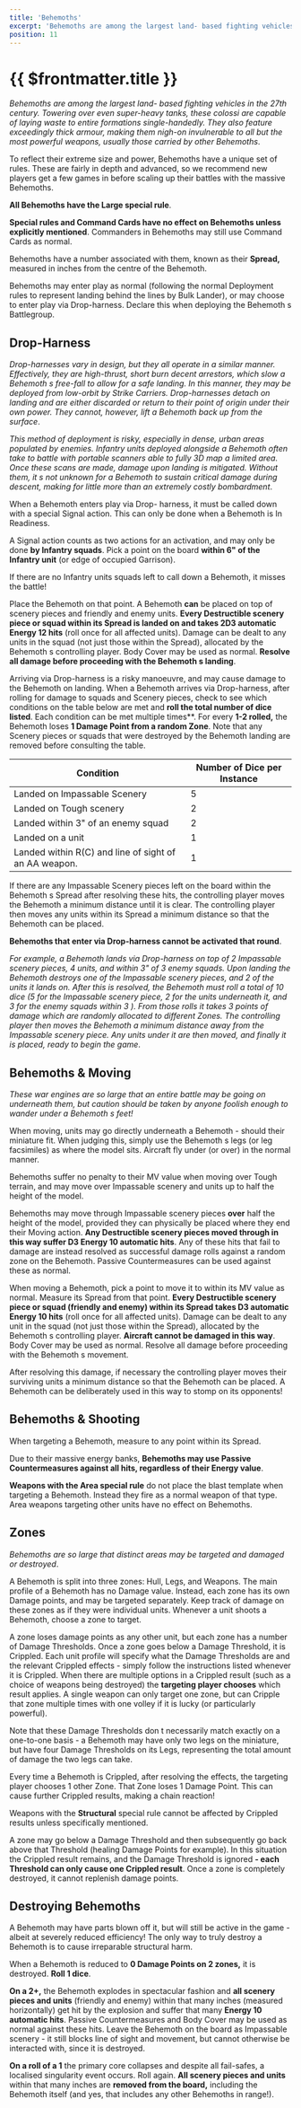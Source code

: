 ```yaml
---
title: 'Behemoths'
excerpt: 'Behemoths are among the largest land- based fighting vehicles in the 27th century.'
position: 11
---
```


# {{ $frontmatter.title }}

_Behemoths are among the largest land- based fighting vehicles in the 27th century. Towering over even super-heavy tanks, these colossi are capable of laying waste to entire formations single-handedly. They also feature exceedingly thick armour, making them nigh-on invulnerable to all but the most powerful weapons, usually those carried by other Behemoths_.

To reflect their extreme size and power, Behemoths have a unique set of rules. These are fairly in depth and advanced, so we recommend new players get a few games in before scaling up their battles with the massive Behemoths.

**All Behemoths have the Large special rule**.

**Special rules and Command Cards have no effect on Behemoths unless explicitly mentioned**. Commanders in Behemoths may still use Command Cards as normal.

Behemoths have a number associated with them, known as their **Spread,** measured in inches from the centre of the Behemoth.

Behemoths may enter play as normal (following the normal Deployment rules to represent landing behind the lines by Bulk Lander), or may choose to enter play via Drop-harness. Declare this when deploying the Behemoth s Battlegroup.

## Drop-Harness

_Drop-harnesses vary in design, but they all operate in a similar manner. Effectively, they are high-thrust, short burn decent arrestors, which slow a Behemoth s free-fall to allow for a safe landing. In this manner, they may be deployed from low-orbit by Strike Carriers. Drop-harnesses detach on landing and are either discarded or return to their point of origin under their own power. They cannot, however, lift a Behemoth back up from the surface_.

_This method of deployment is risky, especially in dense, urban areas populated by enemies. Infantry units deployed alongside a Behemoth often take to battle with portable scanners able to fully 3D map a limited area. Once these scans are made, damage upon landing is mitigated. Without them, it s not unknown for a Behemoth to sustain critical damage during descent, making for little more than an extremely costly bombardment_.

When a Behemoth enters play via Drop- harness, it must be called down with a special Signal action. This can only be done when a Behemoth is In Readiness.

A Signal action counts as two actions for an activation, and may only be done **by Infantry squads**. Pick a point on the board **within 6" of the Infantry unit** (or edge of occupied Garrison).

If there are no Infantry units squads left to call down a Behemoth, it misses the battle!

Place the Behemoth on that point. A Behemoth **can** be placed on top of scenery pieces and friendly and enemy units. **Every Destructible scenery piece or squad within its Spread is landed on and takes 2D3 automatic Energy 12 hits** (roll once for all affected units). Damage can be dealt to any units in the squad (not just those within the Spread), allocated by the Behemoth s controlling player. Body Cover may be used as normal. **Resolve all damage before proceeding with the Behemoth s landing**.

Arriving via Drop-harness is a risky manoeuvre, and may cause damage to the Behemoth on landing. When a Behemoth arrives via Drop-harness, after rolling for damage to squads and Scenery pieces, check to see which conditions on the table below are met and **roll the total number of dice listed**. Each condition can be met multiple times**. For every **1-2 rolled,** the Behemoth loses **1 Damage Point from a random Zone**. Note that any Scenery pieces or squads that were destroyed by the Behemoth landing are removed before consulting the table.

<table>
  <thead>
    <tr>
      <th>Condition</th>
      <th>Number of Dice per Instance</th>
    </tr>
  </thead>
  <tbody>
    <tr>
      <td>Landed on Impassable Scenery</td>
      <td>5</td>
    </tr>
    <tr>
      <td>Landed on Tough scenery</td>
      <td>2</td>
    </tr>
    <tr>
      <td>Landed within 3&quot; of an enemy squad</td>
      <td>2</td>
    </tr>
    <tr>
      <td>Landed on a unit</td>
      <td>1</td>
    </tr>
    <tr>
      <td>Landed within R(C) and line of sight of an AA weapon.</td>
      <td>1</td>
    </tr>
  </tbody>
</table>

If there are any Impassable Scenery pieces left on the board within the Behemoth s Spread after resolving these hits, the controlling player moves the Behemoth a minimum distance until it is clear. The controlling player then moves any units within its Spread a minimum distance so that the Behemoth can be placed.

**Behemoths that enter via Drop-harness cannot be activated that round**.

_For example, a Behemoth lands via Drop-harness on top of 2 Impassable scenery pieces, 4 units, and within 3" of 3 enemy squads. Upon landing the Behemoth destroys one of the Impassable scenery pieces, and 2 of the units it lands on. After this is resolved, the Behemoth must roll a total of 10 dice (5 for the Impassable scenery piece, 2 for the units underneath it, and 3 for the enemy squads within 3 ). From those rolls it takes 3 points of damage which are randomly allocated to different Zones. The controlling player then moves the Behemoth a minimum distance away from the Impassable scenery piece. Any units under it are then moved, and finally it is placed, ready to begin the game_.

## Behemoths & Moving

_These war engines are so large that an entire battle may be going on underneath them, but caution should be taken by anyone foolish enough to wander under a Behemoth s feet!_

When moving, units may go directly underneath a Behemoth - should their miniature fit. When judging this, simply use the Behemoth s legs (or leg facsimiles) as where the model sits. Aircraft fly under (or over) in the normal manner.

Behemoths suffer no penalty to their MV value when moving over Tough terrain, and may move over Impassable scenery and units up to half the height of the model.

Behemoths may move through Impassable scenery pieces **over** half the height of the model, provided they can physically be placed where they end their Moving action. **Any Destructible scenery pieces moved through in this way suffer D3 Energy 10 automatic hits**. Any of these hits that fail to damage are instead resolved as successful damage rolls against a random zone on the Behemoth. Passive Countermeasures can be used against these as normal.

When moving a Behemoth, pick a point to move it to within its MV value as normal. Measure its Spread from that point. **Every Destructible scenery piece or squad (friendly and enemy) within its Spread takes D3 automatic Energy 10 hits** (roll once for all affected units). Damage can be dealt to any unit in the squad (not just those within the Spread), allocated by the Behemoth s controlling player. **Aircraft cannot be damaged in this way**. Body Cover may be used as normal. Resolve all damage before proceeding with the Behemoth s movement.

After resolving this damage, if necessary the controlling player moves their surviving units a minimum distance so that the Behemoth can be placed. A Behemoth can be deliberately used in this way to stomp on its opponents!

## Behemoths & Shooting

When targeting a Behemoth, measure to any point within its Spread.

Due to their massive energy banks, **Behemoths may use Passive Countermeasures against all hits, regardless of their Energy value**.

**Weapons with the Area special rule** do not place the blast template when targeting a Behemoth. Instead they fire as a normal weapon of that type. Area weapons targeting other units have no effect on Behemoths.

## Zones

_Behemoths are so large that distinct areas may be targeted and damaged or destroyed_.

A Behemoth is split into three zones: Hull, Legs, and Weapons. The main profile of a Behemoth has no Damage value. Instead, each zone has its own Damage points, and may be targeted separately. Keep track of damage on these zones as if they were individual units. Whenever a unit shoots a Behemoth, choose a zone to target.

A zone loses damage points as any other unit, but each zone has a number of Damage Thresholds. Once a zone goes below a Damage Threshold, it is Crippled. Each unit profile will specify what the Damage Thresholds are and the relevant Crippled effects - simply follow the instructions listed whenever it is Crippled. When there are multiple options in a Crippled result (such as a choice of weapons being destroyed) the **targeting player chooses** which result applies. A single weapon can only target one zone, but can Cripple that zone multiple times with one volley if it is lucky (or particularly powerful).

Note that these Damage Thresholds don t necessarily match exactly on a one-to-one basis - a Behemoth may have only two legs on the miniature, but have four Damage Thresholds on its Legs, representing the total amount of damage the two legs can take.

Every time a Behemoth is Crippled, after resolving the effects, the targeting player chooses 1 other Zone. That Zone loses 1 Damage Point. This can cause further Crippled results, making a chain reaction!

Weapons with the **Structural** special rule cannot be affected by Crippled results unless specifically mentioned.

A zone may go below a Damage Threshold and then subsequently go back above that Threshold (healing Damage Points for example). In this situation the Crippled result remains, and the Damage Threshold is ignored **- each Threshold can only cause one Crippled result**. Once a zone is completely destroyed, it cannot replenish damage points.

## Destroying Behemoths

A Behemoth may have parts blown off it, but will still be active in the game - albeit at severely reduced efficiency! The only way to truly destroy a Behemoth is to cause irreparable structural harm.

When a Behemoth is reduced to **0 Damage Points on 2 zones,** it is destroyed. **Roll 1 dice**.

**On a 2+,** the Behemoth explodes in spectacular fashion and **all scenery pieces and units** (friendly and enemy) within that many inches (measured horizontally) get hit by the explosion and suffer that many **Energy 10 automatic hits**. Passive Countermeasures and Body Cover may be used as normal against these hits. Leave the Behemoth on the board as Impassable scenery - it still blocks line of sight and movement, but cannot otherwise be interacted with, since it is destroyed.

**On a roll of a 1** the primary core collapses and despite all fail-safes, a localised singularity event occurs. Roll again. **All scenery pieces and units** within that many inches are **removed from the board,** including the Behemoth itself (and yes, that includes any other Behemoths in range!).
